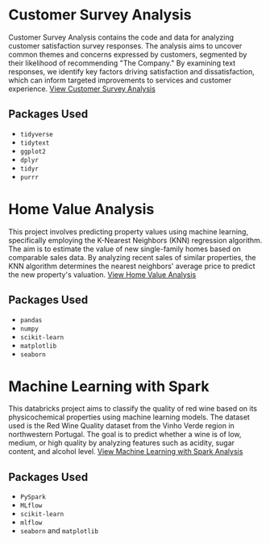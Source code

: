 # Customer Survey Analysis
Customer Survey Analysis contains the code and data for analyzing customer satisfaction survey responses. The analysis aims to uncover common themes and concerns expressed by customers, segmented by their likelihood of recommending "The Company." By examining text responses, we identify key factors driving satisfaction and dissatisfaction, which can inform targeted improvements to services and customer experience. [View Customer Survey Analysis](https://github.com/cthr13en/Data-Science-Projects/tree/main/Customer%20Survey%20Analysis)


## Packages Used
- `tidyverse`
- `tidytext`
- `ggplot2`
- `dplyr`
- `tidyr`
- `purrr`

# Home Value Analysis
This project involves predicting property values using machine learning, specifically employing the K-Nearest Neighbors (KNN) regression algorithm. The aim is to estimate the value of new single-family homes based on comparable sales data. By analyzing recent sales of similar properties, the KNN algorithm determines the nearest neighbors' average price to predict the new property's valuation. [View Home Value Analysis](https://github.com/cthr13en/Data-Science-Projects/tree/main/Home%20Value%20Analysis)

## Packages Used
- `pandas`
- `numpy`
- `scikit-learn`
- `matplotlib`
- `seaborn`

# Machine Learning with Spark
This databricks project aims to classify the quality of red wine based on its physicochemical properties using machine learning models. The dataset used is the Red Wine Quality dataset from the Vinho Verde region in northwestern Portugal. The goal is to predict whether a wine is of low, medium, or high quality by analyzing features such as acidity, sugar content, and alcohol level. [View Machine Learning with Spark Analysis](https://github.com/cthr13en/Data-Science-Projects/tree/main/Machine%20Learning%20with%20Spark%20using%20Delta%20Lake%20and%20MLFlow)

## Packages Used
- `PySpark`
- `MLflow`
- `scikit-learn`
- `mlflow`
- `seaborn` and `matplotlib`
